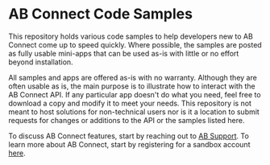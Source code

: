 # AB Connect Code Samples
This repository holds various code samples to help developers new to AB Connect come up to speed quickly. Where possible, the samples are posted as fully usable mini-apps that can be used
as-is with little or no effort beyond installation.

All samples and apps are offered as-is with no warranty.  Although they are often usable as is, the main purpose is to illustrate how to interact with the AB Connect API.  If any particular app
doesn't do what you need, feel free to download a copy and modify it to meet your needs.  This repository is not meant to host solutions for non-technical users nor is it a location to submit requests
for changes or additions to the API or the samples listed here.

To discuss AB Connect features, start by reaching out to [AB Support](mailto:absupport@certicasolutions.com?subject=DEVConnect%20Question%20or%20Comment%20%28v4%20API%29).  To learn more about
AB Connect, start by registering for a sandbox account [here](http://docs.academicbenchmarks.com/#?d=support&f=request_demo).
